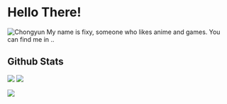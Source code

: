 # Hello There!
![Chongyun](https://github.com/Fixy48/Fixy48/blob/main/2d6031fd-bcbd-43c2-8070-38e074087739.jpeg)
My name is fixy, someone who likes anime and games.
You can find me in ..

<!-- ## Contacts
![](https://img.shields.io/badge/-Fixy48-%23181717?style=flat-square&logo=github) -->

## Github Stats

![](https://github-readme-stats.vercel.app/api?username=XiaFixy&show_icons=true&line_height=27&count_private=true&title_color=ffffff&text_color=c9cacc&icon_color=2bbc8a&bg_color=1d1f21)
![](https://github-readme-stats.vercel.app/api/pin/?username=XiaFixy&repo=Clara-Bot&title_color=ffffff&text_color=c9cacc&icon_color=2bbc8a&bg_color=1d1f21)


![](https://www.codewars.com/users/XiaFixy/badges/large)
